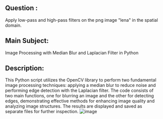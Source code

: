 ## Question :
Apply low-pass and high-pass filters on the png image "lena" in the spatial domain.
## Main Subject: 
Image Processing with Median Blur and Laplacian Filter in Python
## Description:

This Python script utilizes the OpenCV library to perform two fundamental image processing techniques: applying a median blur to reduce noise and performing edge detection with the Laplacian filter. The code consists of two main functions, one for blurring an image and the other for detecting edges, demonstrating effective methods for enhancing image quality and analyzing image structures. The results are displayed and saved as separate files for further inspection.
![image](https://github.com/user-attachments/assets/a29cec64-c924-4e0d-93b1-f8d00149c7ea)
